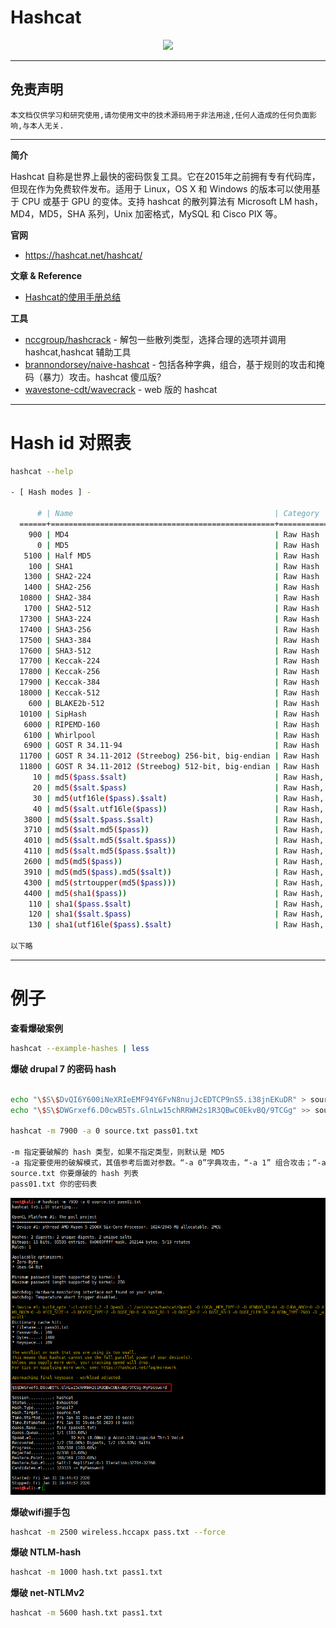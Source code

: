 # Hashcat

<p align="center">
    <img src="../../../assets/img/logo/Hashcat.jpg" width="20%">
</p>

---

## 免责声明

`本文档仅供学习和研究使用,请勿使用文中的技术源码用于非法用途,任何人造成的任何负面影响,与本人无关.`

---

**简介**

Hashcat 自称是世界上最快的密码恢复工具。它在2015年之前拥有专有代码库，但现在作为免费软件发布。适用于 Linux，OS X 和 Windows 的版本可以使用基于 CPU 或基于 GPU 的变体。支持 hashcat 的散列算法有 Microsoft LM hash，MD4，MD5，SHA 系列，Unix 加密格式，MySQL 和 Cisco PIX 等。

**官网**
- https://hashcat.net/hashcat/

**文章 & Reference**
- [Hashcat的使用手册总结](https://xz.aliyun.com/t/4008)

**工具**
- [nccgroup/hashcrack](https://github.com/nccgroup/hashcrack) - 解包一些散列类型，选择合理的选项并调用 hashcat,hashcat 辅助工具
- [brannondorsey/naive-hashcat](https://github.com/brannondorsey/naive-hashcat) - 包括各种字典，组合，基于规则的攻击和掩码（暴力）攻击。hashcat 傻瓜版?
- [wavestone-cdt/wavecrack](https://github.com/wavestone-cdt/wavecrack) - web 版的 hashcat

---

# Hash id 对照表
```bash
hashcat --help

- [ Hash modes ] -

      # | Name                                             | Category
  ======+==================================================+======================================
    900 | MD4                                              | Raw Hash
      0 | MD5                                              | Raw Hash
   5100 | Half MD5                                         | Raw Hash
    100 | SHA1                                             | Raw Hash
   1300 | SHA2-224                                         | Raw Hash
   1400 | SHA2-256                                         | Raw Hash
  10800 | SHA2-384                                         | Raw Hash
   1700 | SHA2-512                                         | Raw Hash
  17300 | SHA3-224                                         | Raw Hash
  17400 | SHA3-256                                         | Raw Hash
  17500 | SHA3-384                                         | Raw Hash
  17600 | SHA3-512                                         | Raw Hash
  17700 | Keccak-224                                       | Raw Hash
  17800 | Keccak-256                                       | Raw Hash
  17900 | Keccak-384                                       | Raw Hash
  18000 | Keccak-512                                       | Raw Hash
    600 | BLAKE2b-512                                      | Raw Hash
  10100 | SipHash                                          | Raw Hash
   6000 | RIPEMD-160                                       | Raw Hash
   6100 | Whirlpool                                        | Raw Hash
   6900 | GOST R 34.11-94                                  | Raw Hash
  11700 | GOST R 34.11-2012 (Streebog) 256-bit, big-endian | Raw Hash
  11800 | GOST R 34.11-2012 (Streebog) 512-bit, big-endian | Raw Hash
     10 | md5($pass.$salt)                                 | Raw Hash, Salted and/or Iterated
     20 | md5($salt.$pass)                                 | Raw Hash, Salted and/or Iterated
     30 | md5(utf16le($pass).$salt)                        | Raw Hash, Salted and/or Iterated
     40 | md5($salt.utf16le($pass))                        | Raw Hash, Salted and/or Iterated
   3800 | md5($salt.$pass.$salt)                           | Raw Hash, Salted and/or Iterated
   3710 | md5($salt.md5($pass))                            | Raw Hash, Salted and/or Iterated
   4010 | md5($salt.md5($salt.$pass))                      | Raw Hash, Salted and/or Iterated
   4110 | md5($salt.md5($pass.$salt))                      | Raw Hash, Salted and/or Iterated
   2600 | md5(md5($pass))                                  | Raw Hash, Salted and/or Iterated
   3910 | md5(md5($pass).md5($salt))                       | Raw Hash, Salted and/or Iterated
   4300 | md5(strtoupper(md5($pass)))                      | Raw Hash, Salted and/or Iterated
   4400 | md5(sha1($pass))                                 | Raw Hash, Salted and/or Iterated
    110 | sha1($pass.$salt)                                | Raw Hash, Salted and/or Iterated
    120 | sha1($salt.$pass)                                | Raw Hash, Salted and/or Iterated
    130 | sha1(utf16le($pass).$salt)                       | Raw Hash, Salted and/or Iterated

以下略
```

---

# 例子

**查看爆破案例**
```bash
hashcat --example-hashes | less
```

**爆破 drupal 7 的密码 hash**
```bash

echo "\$S\$DvQI6Y600iNeXRIeEMF94Y6FvN8nujJcEDTCP9nS5.i38jnEKuDR" > source.txt
echo "\$S\$DWGrxef6.D0cwB5Ts.GlnLw15chRRWH2s1R3QBwC0EkvBQ/9TCGg" >> source.txt

hashcat -m 7900 -a 0 source.txt pass01.txt

-m 指定要破解的 hash 类型，如果不指定类型，则默认是 MD5
-a 指定要使用的破解模式，其值参考后面对参数。“-a 0”字典攻击，“-a 1” 组合攻击；“-a 3”掩码攻击。
source.txt 你要爆破的 hash 列表
pass01.txt 你的密码表
```

![](../../../assets/img/安全/实验/靶机/VulnHub/DC/DC1/9.png)

**爆破wifi握手包**
```bash
hashcat -m 2500 wireless.hccapx pass.txt --force
```

**爆破 NTLM-hash**
```bash
hashcat -m 1000 hash.txt pass1.txt
```

**爆破 net-NTLMv2**
```bash
hashcat -m 5600 hash.txt pass1.txt
```
